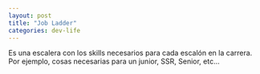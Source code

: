 ```yaml
---
layout: post
title: "Job Ladder"
categories: dev-life
---
```


Es una escalera con los skills necesarios para cada escalón en <!--more-->la carrera. Por ejemplo, cosas necesarias para un junior, SSR, Senior, etc...